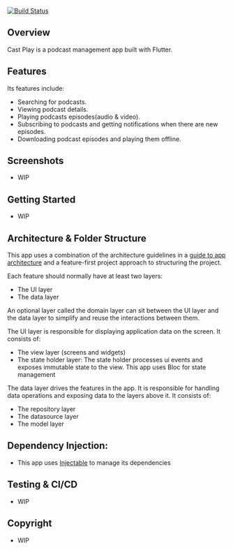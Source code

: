<a href="https://github.com/HemlockBane/cast_play/actions"><img src="https://github.com/HemlockBane/cast_play/workflows/Run Tests/badge.svg" alt="Build Status"></a>

## Overview

Cast Play is a podcast management app built with Flutter.

## Features
Its features include:
- Searching for podcasts.
- Viewing podcast details.
- Playing podcasts episodes(audio & video).
- Subscribing to podcasts and getting notifications when there are new episodes.
- Downloading podcast episodes and playing them offline.

## Screenshots
- WIP

## Getting Started
- WIP

## Architecture & Folder Structure
This app uses a combination of the architecture guidelines in a [guide to app architecture](https://developer.android.com/topic/architecture) and a feature-first project approach to structuring the project.

Each feature should normally have at least two layers:
- The UI layer
- The data layer

An optional layer called the domain layer can sit between the UI layer and the data layer to simplify and reuse the interactions between them.

The UI layer is responsible for displaying application data on the screen. It consists of:
- The view layer (screens and widgets)
- The state holder layer: The state holder processes ui events and exposes immutable state to the view. This app uses Bloc for state management

The data layer drives the features in the app. It is responsible for handling data operations and exposing data to the layers above it. It consists of:
- The repository layer
- The datasource layer
- The model layer


## Dependency Injection:
- This app uses [Injectable](https://pub.dev/packages/injectable) to manage its dependencies

## Testing & CI/CD
- WIP

## Copyright
- WIP
